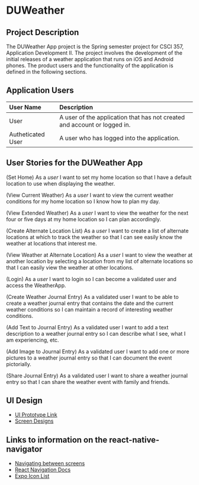 # DUWeather

## Project Description

The DUWeather App project is the Spring semester project for CSCI 357, Application Development II. The project involves the development of the initial releases of a weather application that runs on iOS and Android phones. The product users and the functionality of the application is defined in the following sections.

## Application Users

| User Name         | Description                                                              |
| :---------------- | :----------------------------------------------------------------------- |
| User              | A user of the application that has not created and account or logged in. |
| Autheticated User | A user who has logged into the application.                              |

## User Stories for the DUWeather App

(Set Home) As a _user_ I want to set my home location so that I have a default location to use when displaying the weather.

(View Current Weather) As a _user_ I want to view the current weather conditions for my home location so I know how to plan my day.

(View Extended Weather) As a _user_ I want to view the weather for the next four or five days at my home location so I can plan accordingly.

(Create Alternate Location List) As a _user_ I want to create a list of alternate locations at which to track the weather so that I can see easily know the weather at locations that interest me.

(View Weather at Alternate Location) As a _user_ I want to view the weather at another location by selecting a location from my list of alternate locations so that I can easily view the weather at other locations.

(Login) As a _user_ I want to login so I can become a validated user and access the WeatherApp.

(Create Weather Journal Entry) As a validated user I want to be able to create a weather journal entry that contains the date and the current weather conditions so I can maintain a record of interesting weather conditions.

(Add Text to Journal Entry) As a validated user I want to add a text description to a weather journal entry so I can describe what I see, what I am experiencing, etc.

(Add Image to Journal Entry) As a validated user I want to add one or more pictures to a weather journal entry so that I can document the event pictorially.

(Share Journal Entry) As a validated user I want to share a weather journal entry so that I can share the weather event with family and friends.

## UI Design

- [UI Prototype Link](hhttps://www.figma.com/proto/m9G0nTEh3HP5znBk3o1D1f/MyWeatherApp-2024?type=design&node-id=12-247&t=9SG8pbDz7xD8s29y-1&scaling=scale-down&page-id=0%3A1&starting-point-node-id=12%3A247&mode=design)
- [Screen Designs](https://www.figma.com/file/m9G0nTEh3HP5znBk3o1D1f/MyWeatherApp-2024?type=design&node-id=0%3A1&mode=design&t=wLdewmRevB7elkbR-1)

## Links to information on the react-native-navigator

- [Navigating between screens](https://reactnative.dev/docs/navigation)
- [React Navigation Docs](https://reactnavigation.org/docs/getting-started)
- [Expo Icon List](https://icons.expo.fyi/Index)
